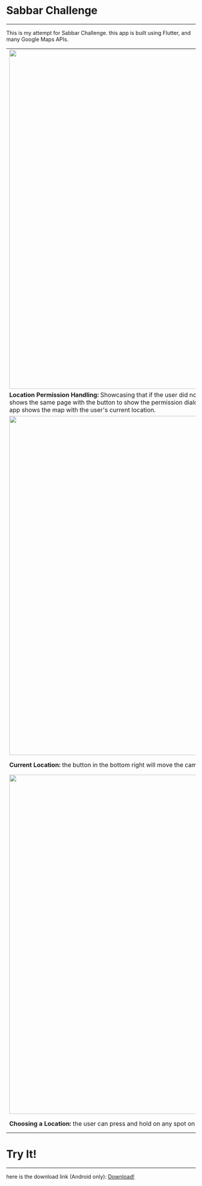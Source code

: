 
# Sabbar Challenge
___

This is my attempt for Sabbar Challenge. this app is built using Flutter, and many Google Maps APIs.




|  |  |
|--|--|
|<img src="https://github.com/waleedf112/Sabbar-Challenge/raw/master/Showcase/1.gif"  height="900" />|<img src="https://github.com/waleedf112/Sabbar-Challenge/raw/master/Showcase/2.gif"  height="900" />
|**Location Permission Handling:** Showcasing that if the user did not allow the app to access their location, the app shows the same page with the button to show the permission dialog again! but if the user granted location access, the app shows the map with the user's current location.|**Moving Around The Map:** the user can move around the map freely and smoothly.
|<img src="https://github.com/waleedf112/Sabbar-Challenge/raw/master/Showcase/3.gif"  height="900" />|<img src="https://github.com/waleedf112/Sabbar-Challenge/raw/master/Showcase/4.gif"  height="900" />
|**Current Location:** the button in the bottom right will move the camera to the user's current location.|**Searching For Places:** the user can search for any place, street, and neighborhood to find any location faster. after typing the place's name, the user will see different results to choose from (the results are region bias for Saudi Arabia).
|<img src="https://github.com/waleedf112/Sabbar-Challenge/raw/master/Showcase/5.gif"  height="900" />|<img src="https://github.com/waleedf112/Sabbar-Challenge/raw/master/Showcase/6.gif"  height="900" />
|**Choosing a Location:** the user can press and hold on any spot on the map to mark it.|**Jobs!, So Many Jobs!:** the user will see any job offers within 15 KM radius from the marked location. (as this is a showcase app, the results shown are for any stores near you, not real jobs).

# Try It!
___
here is the download link (Android only): [Download!](https://github.com/waleedf112/Sabbar-Challenge/releases/tag/0.0.1)